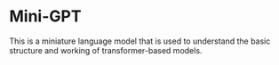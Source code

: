 # Mini-GPT
This is a miniature language model that is used to understand the basic structure and working of transformer-based models.
